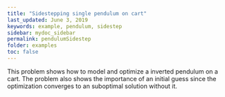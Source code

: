 ```yaml
---
title: "Sidestepping single pendulum on cart"
last_updated: June 3, 2019
keywords: example, pendulum, sidestep
sidebar: mydoc_sidebar
permalink: pendulumSidestep
folder: examples
toc: false
---
```


This problem shows how to model and optimize a inverted pendulum on a cart. The problem also shows the importance of an initial guess since the optimization converges to an suboptimal solution without it.
